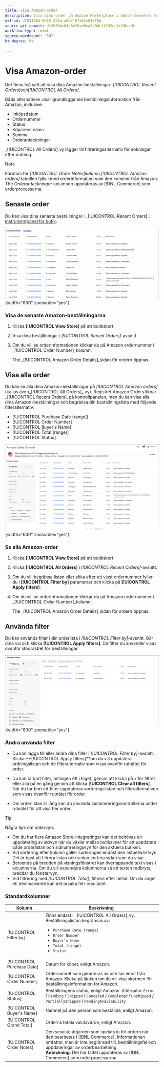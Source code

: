```yaml
---
title: Visa Amazon-order
description: Visa dina order på Amazon Marketplace i Adobe Commerce eller Magento Open Source Admin.
exl-id: d7811604-8e15-4d1a-a0e7-9fa61c61ef5d
source-git-commit: df26834c81b5e26ad0ea8c94c14292eb7c24bae8
workflow-type: tm+mt
source-wordcount: '587'
ht-degree: 0%

---
```


# Visa Amazon-order

Det finns två sätt att visa dina Amazon-beställningar: _[!UICONTROL Recent Orders]_och_[!UICONTROL All Orders]_.

Båda alternativen visar grundläggande beställningsinformation från Amazon, inklusive:

- Inköpsdatum
- Ordernummer
- Status
- Köparens namn
- Summa
- Orderanteckningar

_[!UICONTROL All Orders]_vy lägger till filtreringsalternativ för sökningar efter ordning.

>[!NOTE]
>
>Förutom för _[!UICONTROL Order Notes]_kolumn,_[!UICONTROL Amazon orders]_ tabellen fylls i med orderinformation som den kommer från Amazon. The _Orderanteckningar_ kolumnen uppdateras av [!DNL Commerce] som orderprocesserna.

## Senaste order

Du kan visa dina senaste beställningar i _[!UICONTROL Recent Orders]_i [instrumentpanel för butik](./amazon-store-dashboard.md).

![Senaste order](assets/amazon-recent-orders-imported.png){width="600" zoomable="yes"}

### Visa de senaste Amazon-beställningarna

1. Klicka **[!UICONTROL View Store]** på ett butikskort.

1. Visa dina beställningar i _[!UICONTROL Recent Orders]_-avsnitt.

1. Om du vill se orderinformationen klickar du på Amazon ordernummer i _[!UICONTROL Order Number]_kolumn.

   The _[!UICONTROL Amazon Order Details]_sidan för ordern öppnas.

## Visa alla order

Du kan se alla dina Amazon-beställningar på _[!UICONTROL Amazon orders]_(kallas även_[!UICONTROL All Orders]_ vy). Registret Amazon Orders liknar _[!UICONTROL Recent Orders]_på kontrollpanelen, men du kan visa alla dina Amazon-beställningar och begränsa din beställningslista med följande filteralternativ:

- [!UICONTROL Purchase Date (range)]
- [!UICONTROL Order Number]
- [!UICONTROL Buyer's Name]
- [!UICONTROL Total (range)]
- [!UICONTROL Status]

![Amazon beställningar](assets/amazon-orders-list-all.png){width="600" zoomable="yes"}

### Se alla Amazon-order

1. Klicka **[!UICONTROL View Store]** på ett butikskort.

1. Klicka **[!UICONTROL All Orders]** i _[!UICONTROL Recent Orders]_-avsnitt.

1. Om du vill begränsa listan eller söka efter ett visst ordernummer fyller du i **[!UICONTROL Filter by]** parametrar och klicka på **[!UICONTROL Apply filters]**.

1. Om du vill se orderinformationen klickar du på Amazon ordernummer i _[!UICONTROL Order Number]_kolumn.

   The _[!UICONTROL Amazon Order Details]_sidan för ordern öppnas.

## Använda filter

Du kan använda filter i din orderlista i _[!UICONTROL Filter by]_-avsnitt. Gör dina val och klicka **[!UICONTROL Apply filters]**. De filter du använder visas ovanför stödrastret för beställningar.

![Filter för att visa Amazon-order](assets/amazon-orders-filter-view.png){width="600" zoomable="yes"}

### Ändra använda filter

- Du kan lägga till eller ändra dina filter i _[!UICONTROL Filter by]_-avsnitt. Klicka **[!UICONTROL Apply filters]**om du vill uppdatera ordningslistan och de filteralternativ som visas ovanför rutnätet för order.

- Du kan ta bort filter, antingen ett i taget, genom att klicka på `x` för filtret eller alla på en gång genom att klicka **[!UICONTROL Clear all filters]**. När du tar bort ett filter uppdateras sorteringslistan och filteralternativen som visas ovanför rutnätet för order.

- Om orderlistan är lång kan du använda sidnumreringskontrollerna under rutnätet för att visa fler order.

>[!TIP]
>
>Några tips om ordervyn:
>
>- Om du har flera Amazon Store-integreringar kan det behövas en uppdatering av sidvyn när du växlar mellan butiksvyer för att uppdatera både orderlistan och sidnumreringsvyn för den aktuella butiken.
>- Vid sortering efter kolumn gäller sorteringen endast den aktuella listvyn. Det är bäst att filtrera listan och sedan sortera sidan som du visar.
>- Beroende på bredden på visningsfönstret kan överlappande text visas i kolumnerna. Om du vill expandera kolumnerna så att texten radbryts, breddar du fönstervyn.
>- Vid filtrering med _[!UICONTROL Total]_, filtrera efter heltal. Om du anger ett decimalvärde kan det orsaka fel i resultatet.


### Standardkolumner

| Kolumn | Beskrivning |
|---|---|
| [!UICONTROL Filter by] | Finns endast i _[!UICONTROL All Orders]_vy.<br>Beställningslistan begränsas av:<ul><li>`Purchase Date (range)`</li><li>`Order Number`</li><li>`Buyer's Name`</li><li>`Total (range)`</li><li>`Status`</li></ul> |
| [!UICONTROL Purchase Date] | Datum för köpet, enligt Amazon. |
| [!UICONTROL Order Number] | Ordernumret som genereras av och tas emot från Amazon. Klicka på länken om du vill visa skärmen för beställningsinformation för Amazon. |
| [!UICONTROL Status] | Beställningens status, enligt Amazon. Alternativ: `Error` / `Pending` / `Shipped` / `Canceled` / `Completed` / `Unshipped` / `PartiallyShipped` / `PendingAvailability` |
| [!UICONTROL Buyer's Name] | Namnet på den person som beställde, enligt Amazon. |
| [!UICONTROL Grand Total] | Orderns totala valutavärde, enligt Amazon. |
| [!UICONTROL Order Notes] | Den senaste åtgärden som spelats in för ordern när den bearbetas i [!DNL Commerce]. Informationen omfattar, men är inte begränsad till, beställningsfel och uppdateringar av orderbearbetning.<br>**Anteckning**: Det här fältet uppdateras av [!DNL Commerce] som orderprocesserna. |
